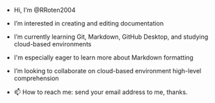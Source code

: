 - Hi, I’m @RRoten2004

- I’m interested in creating and editing documentation

- I’m currently learning Git, Markdown, GitHub Desktop, and studying cloud-based environments

- I'm especially eager to learn more about Markdown formatting

- I’m looking to collaborate on cloud-based environment high-level comprehension

- 📫  How to reach me: send your email address to me, thanks.

<!---
RRoten2004/RRoten2004 is a ✨ special ✨ repository because its `README.md` (this file) appears on your GitHub profile.
You can click the Preview link to take a look at your changes.
--->
